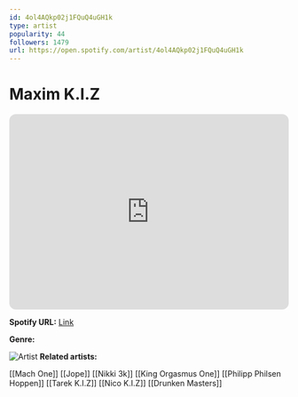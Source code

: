 ```yaml
---
id: 4ol4AQkp02j1FQuQ4uGH1k
type: artist
popularity: 44
followers: 1479
url: https://open.spotify.com/artist/4ol4AQkp02j1FQuQ4uGH1k
---
```

# Maxim K.I.Z

<iframe style="border-radius:12px" src="https://open.spotify.com/embed/artist/4ol4AQkp02j1FQuQ4uGH1k" width="100%" height="352" frameBorder="0" allowfullscreen="" allow="autoplay; clipboard-write; encrypted-media; fullscreen; picture-in-picture" loading="lazy"></iframe>

**Spotify URL:** [Link](https://open.spotify.com/artist/4ol4AQkp02j1FQuQ4uGH1k)

**Genre:** 

![Artist](https://i.scdn.co/image/ab6761610000e5eb79c7631da953baa71e90aec6)
**Related artists:**

[[Mach One]]
[[Jope]]
[[Nikki 3k]]
[[King Orgasmus One]]
[[Philipp Philsen Hoppen]]
[[Tarek K.I.Z]]
[[Nico K.I.Z]]
[[Drunken Masters]]
